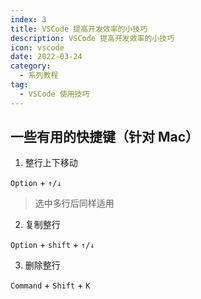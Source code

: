```yaml
---
index: 3
title: VSCode 提高开发效率的小技巧
description: VSCode 提高开发效率的小技巧
icon: vscode
date: 2022-03-24
category:
  - 系列教程
tag:
  - VSCode 使用技巧
---
```


## 一些有用的快捷键（针对 Mac）

1. 整行上下移动

`Option` + `↑/↓`

> 选中多行后同样适用

2. 复制整行

`Option` + `shift` + `↑/↓`

3. 删除整行

`Command` + `Shift` + `K`


